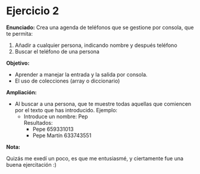# Ejercicio 2

__Enunciado:__ Crea una agenda de teléfonos que se gestione por consola, que te permita:

1. Añadir a cualquier persona, indicando nombre y después teléfono
2. Buscar el teléfono de una persona

__Objetivo:__

* Aprender a manejar la entrada y la salida por consola.
* El uso de colecciones (array o diccionario)

__Ampliación:__

* Al buscar a una persona, que te muestre todas aquellas que comiencen por el texto que has introducido. Ejemplo:
  * Introduce un nombre: Pep  
  Resultados:
    * Pepe 659331013
    * Pepe Martín 633743551

__Nota:__

Quizás me exedí un poco, es que me entusiasmé, y ciertamente fue una buena ejercitación :)

